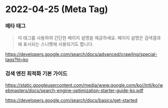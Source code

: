 # 2022-04-25 (Meta Tag)

### 메타 태그

> <meta name="description" content="A description of the page" />
>
> 이 태그를 사용하여 간단한 페이지 설명을 제공하세요. 페이지 설명은 검색결과에 표시되는 스니펫에 사용되기도 합니다.

https://developers.google.com/search/docs/advanced/crawling/special-tags?hl=ko



### 검색 엔진 최적화 기본 가이드

https://static.googleusercontent.com/media/www.google.com/ko//intl/ko/webmasters/docs/search-engine-optimization-starter-guide-ko.pdf

https://developers.google.com/search/docs/basics/get-started
